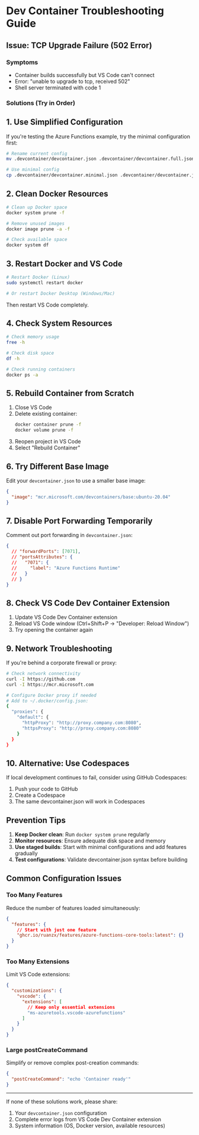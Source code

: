 # Dev Container Troubleshooting Guide

## Issue: TCP Upgrade Failure (502 Error)

### Symptoms
- Container builds successfully but VS Code can't connect
- Error: "unable to upgrade to tcp, received 502"
- Shell server terminated with code 1

### Solutions (Try in Order)

## 1. Use Simplified Configuration

If you're testing the Azure Functions example, try the minimal configuration first:

```bash
# Rename current config
mv .devcontainer/devcontainer.json .devcontainer/devcontainer.full.json

# Use minimal config
cp .devcontainer/devcontainer.minimal.json .devcontainer/devcontainer.json
```

## 2. Clean Docker Resources

```bash
# Clean up Docker space
docker system prune -f

# Remove unused images
docker image prune -a -f

# Check available space
docker system df
```

## 3. Restart Docker and VS Code

```bash
# Restart Docker (Linux)
sudo systemctl restart docker

# Or restart Docker Desktop (Windows/Mac)
```

Then restart VS Code completely.

## 4. Check System Resources

```bash
# Check memory usage
free -h

# Check disk space
df -h

# Check running containers
docker ps -a
```

## 5. Rebuild Container from Scratch

1. Close VS Code
2. Delete existing container:
   ```bash
   docker container prune -f
   docker volume prune -f
   ```
3. Reopen project in VS Code
4. Select "Rebuild Container"

## 6. Try Different Base Image

Edit your `devcontainer.json` to use a smaller base image:

```json
{
  "image": "mcr.microsoft.com/devcontainers/base:ubuntu-20.04"
}
```

## 7. Disable Port Forwarding Temporarily

Comment out port forwarding in `devcontainer.json`:

```json
{
  // "forwardPorts": [7071],
  // "portsAttributes": {
  //   "7071": {
  //     "label": "Azure Functions Runtime"
  //   }
  // }
}
```

## 8. Check VS Code Dev Container Extension

1. Update VS Code Dev Container extension
2. Reload VS Code window (Ctrl+Shift+P → "Developer: Reload Window")
3. Try opening the container again

## 9. Network Troubleshooting

If you're behind a corporate firewall or proxy:

```bash
# Check network connectivity
curl -I https://github.com
curl -I https://mcr.microsoft.com

# Configure Docker proxy if needed
# Add to ~/.docker/config.json:
{
  "proxies": {
    "default": {
      "httpProxy": "http://proxy.company.com:8080",
      "httpsProxy": "http://proxy.company.com:8080"
    }
  }
}
```

## 10. Alternative: Use Codespaces

If local development continues to fail, consider using GitHub Codespaces:

1. Push your code to GitHub
2. Create a Codespace
3. The same devcontainer.json will work in Codespaces

## Prevention Tips

1. **Keep Docker clean**: Run `docker system prune` regularly
2. **Monitor resources**: Ensure adequate disk space and memory
3. **Use staged builds**: Start with minimal configurations and add features gradually
4. **Test configurations**: Validate devcontainer.json syntax before building

## Common Configuration Issues

### Too Many Features
Reduce the number of features loaded simultaneously:

```json
{
  "features": {
    // Start with just one feature
    "ghcr.io/ruanzx/features/azure-functions-core-tools:latest": {}
  }
}
```

### Too Many Extensions
Limit VS Code extensions:

```json
{
  "customizations": {
    "vscode": {
      "extensions": [
        // Keep only essential extensions
        "ms-azuretools.vscode-azurefunctions"
      ]
    }
  }
}
```

### Large postCreateCommand
Simplify or remove complex post-creation commands:

```json
{
  "postCreateCommand": "echo 'Container ready'"
}
```

---

If none of these solutions work, please share:
1. Your `devcontainer.json` configuration
2. Complete error logs from VS Code Dev Container extension
3. System information (OS, Docker version, available resources)